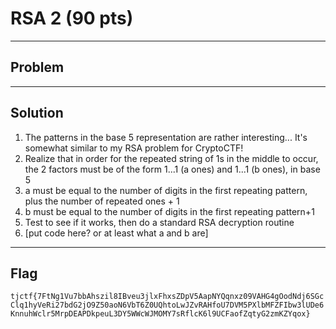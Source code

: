# RSA 2 (90 pts)

---

## Problem

---

## Solution
1) The patterns in the base 5 representation are rather interesting... It's somewhat similar to my RSA problem for CryptoCTF!
2) Realize that in order for the repeated string of 1s in the middle to occur, the 2 factors must be of the form 1...1 (a ones) and 1...1 (b ones), in base 5
3) a must be equal to the number of digits in the first repeating pattern, plus the number of repeated ones + 1
4) b must be equal to the number of digits in the first repeating pattern+1
5) Test to see if it works, then do a standard RSA decryption routine
6) [put code here? or at least what a and b are]

---

## Flag

`tjctf{7FtNg1Vu7bbAhszil8IBveu3jlxFhxsZDpV5AapNYQqnxz09VAHG4gOodNdj6SGcClq1hyVeRi27bdG2jO9Z50aoN6VbT6Z0UQhtoLwJZvRAHfoU7DVM5PXlbMFZFIbw3lUDe6KnnuhWclr5MrpDEAPDkpeuL3DY5WWcWJMOMY7sRflcK6l9UCFaofZqtyG2zmKZYqox}`
